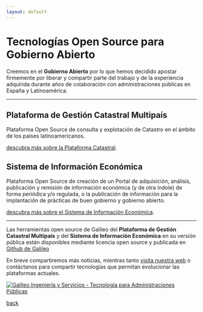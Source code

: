 ```yaml
---
layout: default
---
```



# [](#header-1)Tecnologías Open Source para Gobierno Abierto 

Creemos en el **Gobierno Abierto** por lo que hemos decidido apostar firmemente por liberar y compartir parte del trabajo y de la experiencia adquirida durante años de colaboración con administraciones públicas en España y Latinoamérica.


* * *

## [](#header-CAT) Plataforma de Gestión Catastral Multipaís
Plataforma Open Source de consulta y explotación de Catastro en el ámbito de los países latinoamericanos.

[descubra más sobre la Plataforma Catastral](catastro-page).


## [](#header-SIE) Sistema de Información Económica  
Plataforma Open Source de creación de un Portal de adquisición, análisis, publicación y remisión de información económica (y de otra índole) de forma periódica y/o regulada, o la publicación de información para la implantación de prácticas de buen gobierno y gobierno abierto.

[descubra más sobre el Sistema de Información Económica](sielocal-page).


***

Las herramientas open source de Galileo del **Plataforma de Gestión Catastral Multipaís** y del **Sistema de Información Económica** en su versión pública están disponibles mediante licencia open source y publicada en [Github de Galileo](https://github.com/GalileoIyS)

En breve compartiremos más noticias, mientras tanto [visita nuestra web](http://galileoiys.es) o contáctanos para compartir tecnologías que permitan evolucionar las plataformas actuales.


[![Galileo Ingeniería y Servicios - Tecnología para Administraciones Públicas](http://www.galileoiys.es/wp-content/uploads/2017/09/logo-galileo_maggioli2.jpg)](http://galileoiys.es)


[back](./)
